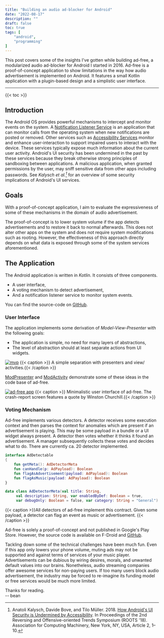 ```yaml
---
title: "Building an audio ad-blocker for Android"
date: "2022-08-17"
description: ""
draft: false
toc: true
tags: [
    "android",
    "programming"
]
---
```


This post covers some of the insights I've gotten while building ad-free, a
modularized audio ad-blocker for Android I started in 2016. Ad-free is a
proof-of-concept application to show limitations in the way how audio
advertisement is implemented on Android. It features a small Kotlin application
with a plugin-based design and a simplistic user interface. <!--more-->

---

{{< toc >}}

## Introduction
The Android OS provides powerful mechanisms to intercept and monitor events on
the system. A [Notification Listener Service]() is an application that can
monitor calls from the operating system when new notifications are posted or
removed. Other services such as [Accessibility Services]() monitor and enhance
user-interaction to support impaired users to interact with the device. These
services typically expose much information about the current user activity.
Android's UI security has been undermined in the past by these services because
they break otherwise strong principles of sandboxing between applications. A
malicious application, when granted permissions by the user, may sniff sensitive
data from other apps including passwords. See <cite> Kalysch et al.[^1]</cite>
for an overview of some security implications of Android's UI services.



[^1]: Anatoli Kalysch, Davide Bove, and Tilo Müller. 2018. [How Android's UI
    Security is Undermined by
    Accessibility](https://faui1-files.cs.fau.de/public/publications/a11y_final_version.pdf).
    In Proceedings of the 2nd Reversing and Offensive-oriented Trends Symposium
    (ROOTS '18). Association for Computing Machinery, New York, NY, USA, Article
    2, 1–10.


## Goals
With a proof-of-concept application, I aim to evaluate the expressiveness of
some of these mechanisms in the domain of audio advertisement.

The proof-of-concept is to lower system volume if the app detects advertisements
and to restore it back to normal afterwards. This does not alter other apps on
the system and does not require system modifications such as rooting. However,
the effectiveness of this approach directly depends on what data is exposed
through some of the system services aforementioned.

## The Application
The Android application is written in _Kotlin_. It consists of three components.

- A user interface,
- A voting mechanism to detect advertisement,
- And a notification listener service to monitor system events.

You can find the source-code on
[GitHub](https://github.com/abertschi/ad-free/tree/master/app/src/main/java/ch/abertschi/adfree).

### User Interface

The application implements some derivation of _Model-View-Presenter_ with the
following goals:

- The application is simple, no need for many layers of abstractions,
- The level of abstraction should at least separate actions from UI widgets.

[![mvp](/blog/2022-08_adfree/mvp.svg#center)](/blog/2022-08_adfree/mvp.svg) {{<
caption >}} A simple separation with presenters and view/ activities.{{<
/caption >}}

[ModPresenter](https://github.com/abertschi/ad-free/blob/master/app/src/main/java/ch/abertschi/adfree/view/mod/ModPresenter.kt)
and
[ModActivity](https://github.com/abertschi/ad-free/blob/master/app/src/main/java/ch/abertschi/adfree/view/mod/ModActivity.kt)
demonstrate some of these ideas in the code base of ad-free.


[![ad-free
app](/blog/2022-08_adfree/ad-free-screenshots.png)](/blog/2022-08_adfree/ad-free-screenshots.png)
{{< caption >}} 
Minimalistic user interface of ad-free. The crash-report screen
features a quote by Winston Churchill.{{< /caption >}}

### Voting Mechanism
Ad-free implements various detectors. A detector receives some execution context
and then parses the context for anomalies which are present if an advertisement
is playing. This may be some payload in a bundle or a UI widget always present.
A detector then votes whether it thinks it found an advertisement. A manager
subsequently collects these votes and decides what to do. There are currently
ca. 20 detector implemented.


```kotlin
interface AdDetectable 
{
    fun getMeta(): AdDetectorMeta
    fun canHandle(p: AdPayload): Boolean
    fun flagAsAdvertisement(payload: AdPayload): Boolean
    fun flagAsMusic(payload: AdPayload): Boolean
}

data class AdDetectorMeta(val title: String, 
     val description: String, var enabledByDef: Boolean = true,
     var debugOnly: Boolean = false, var category: String = "General")
```
{{< caption >}}All detectors of ad-free implement this contract. Given some payload, a detector can flag an event as music or advertisement. {{< /caption >}}

<!-- ### Monitoring System Events --> <!-- The current implementation of the app
registers a notification listener service. It delegates incoming notifications
to ad-free which then subsequently calls all detectors to receive a vote for the
incoming notification. -->

### Replacing Audio with nonsensical Advertisements
As an Easter Egg, I added a feature to replace the audio advertisement with
nonsensical advertisements from the television show _Rick and Morty_. The series
features _interdimensional cable_: cable television with [absurd and yet
creative advertisements](https://www.youtube.com/watch?v=6h58uT_BGV4) from
fictional alternative universes.

This Easter egg received some attention on the interwebs. However, I only
briefly included it in the app.

[![Traffic](/blog/2022-08_adfree/19-11-17-traffic.png)](/blog/2022-08_adfree/19-11-17-traffic.png)
{{< caption >}}This Easter egg got much attention on Reddit. Within a few days,
I received traffic of over 10k users on the landing page.{{< /caption >}}

[AudioManager](https://developer.android.com/reference/android/media/AudioManager),
Android's audio system, provides several streams on which audio is played. Music
players play audio on the stream
[STREAM_MUSIC](https://developer.android.com/reference/android/media/AudioManager#STREAM_MUSIC).
There are alternative streams available, such as
[STREAM_VOICE_CALL](https://developer.android.com/reference/android/media/AudioManager#STREAM_VOICE_CALL).
This stream targets the ear speaker in the phone and is used for phone calls.
However, if the phone is connected to external speakers such as headphones, this
stream is forwarded to the headphones as well. Hence, by lowering volume on
_STREAM\_MUSIC_ and playing sound on _STREAM\_VOICE\_CALL_ we can play arbitrary
audio during advertisements.


#### Music Plugins

Based on this concept, ad-free implements different music plugins to run actions
while volume on _STREAM\_MUSIC_ is lowered.

[![mvp](/blog/2022-08_adfree/pluginhandler.svg#center)](/blog/2022-08_adfree/pluginhandler.svg)
{{< caption >}} Visual representation of plugin interactions.{{< /caption >}}

A _PluginHandler_ registers all supported plugins, which [implement a
contract]() to manage their lifecycle, show plugin-specific UI and play
alternative audio.
   
As another example, the _Local Music Plugin_ is an audio plugin which plays
local music found on the device during advertisement.

[![plugins](/blog/2022-08_adfree/plugins.png#width70)](/blog/2022-08_adfree/plugins.png)
{{<caption >}} User interface to manage music plugins.{{< /caption >}}


## Conclusion
Notification and Accessibility services expose much sensitive data to
non-priviledged apps on the system. Hence, it is of utter importance to
carefully decide if a given app should be granted permissions to this data.

<!-- The expressiveness of these services allow for a prototype audio ad-blocker
--> <!-- which works surprisingly well. -->

Ad-free is solely a proof-of-concept and not published in Google's Play Store.
However, the source code is available on F-Droid and
[GitHub](https://github.com/abertschi/ad-free).

Tackling down some of the technical challenges have been much fun. Even if this
app only lowers your phone volume, muting ads may not be supported and against
terms of services of your music player. Advertisements can be dubious by wiring
desires, morals, and unwanted default values into our brains. Nonetheless, audio
streaming companies offer awesome services for non-paying users. If too many
users block audio advertisement, the industry may be forced to re-imagine its
funding model or free services would be much more limited.


Thanks for reading.  
-- bean
